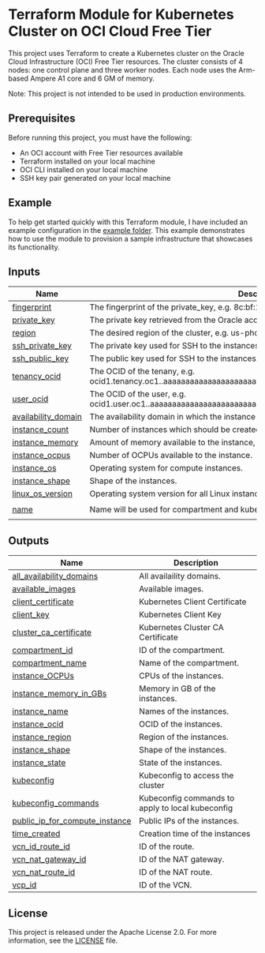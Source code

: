 # Terraform Module for Kubernetes Cluster on OCI Cloud Free Tier

This project uses Terraform to create a Kubernetes cluster on the Oracle Cloud Infrastructure (OCI) Free Tier resources. The cluster consists of 4 nodes: one control plane and three worker nodes. Each node uses the Arm-based Ampere A1 core and 6 GM of memory.

Note: This project is not intended to be used in production environments.

## Prerequisites

Before running this project, you must have the following:

- An OCI account with Free Tier resources available
- Terraform installed on your local machine
- OCI CLI installed on your local machine
- SSH key pair generated on your local machine

## Example

To help get started quickly with this Terraform module, I have included an example configuration in the [example folder](examples). This example demonstrates how to use the module to provision a sample infrastructure that showcases its functionality.

<!-- BEGIN_TF_DOCS -->
## Inputs

| Name | Description | Type | Default | Required |
|------|-------------|------|---------|:--------:|
| <a name="input_fingerprint"></a> [fingerprint](#input\_fingerprint) | The fingerprint of the private\_key, e.g. 8c:bf:17:7b:5f:e0:7d:13:75:11:d6:39:0d:e2:84:74. | `string` | n/a | yes |
| <a name="input_private_key"></a> [private\_key](#input\_private\_key) | The private key retrieved from the Oracle account. | `string` | n/a | yes |
| <a name="input_region"></a> [region](#input\_region) | The desired region of the cluster, e.g. us-phoenix-1. | `string` | n/a | yes |
| <a name="input_ssh_private_key"></a> [ssh\_private\_key](#input\_ssh\_private\_key) | The private key used for SSH to the instances. | `string` | n/a | yes |
| <a name="input_ssh_public_key"></a> [ssh\_public\_key](#input\_ssh\_public\_key) | The public key used for SSH to the instances. | `string` | n/a | yes |
| <a name="input_tenancy_ocid"></a> [tenancy\_ocid](#input\_tenancy\_ocid) | The OCID of the tenany, e.g. ocid1.tenancy.oc1..aaaaaaaaaaaaaaaaaaaaaaaaaaaaaaaaaaaaaaaaaaaaaaaaaaaaaaaaaaaa. | `string` | n/a | yes |
| <a name="input_user_ocid"></a> [user\_ocid](#input\_user\_ocid) | The OCID of the user, e.g. ocid1.user.oc1..aaaaaaaaaaaaaaaaaaaaaaaaaaaaaaaaaaaaaaaaaaaaaaaaaaaaaaaaaaaa. | `string` | n/a | yes |
| <a name="input_availability_domain"></a> [availability\_domain](#input\_availability\_domain) | The availability domain in which the instance should be created, e.g Uocm:PHX-AD-1. | `string` | `null` | no |
| <a name="input_instance_count"></a> [instance\_count](#input\_instance\_count) | Number of instances which should be created. | `number` | `4` | no |
| <a name="input_instance_memory"></a> [instance\_memory](#input\_instance\_memory) | Amount of memory available to the instance, in gigabytes. | `number` | `6` | no |
| <a name="input_instance_ocpus"></a> [instance\_ocpus](#input\_instance\_ocpus) | Number of OCPUs available to the instance. | `number` | `1` | no |
| <a name="input_instance_os"></a> [instance\_os](#input\_instance\_os) | Operating system for compute instances. | `string` | `"Canonical Ubuntu"` | no |
| <a name="input_instance_shape"></a> [instance\_shape](#input\_instance\_shape) | Shape of the instances. | `string` | `"VM.Standard.A1.Flex"` | no |
| <a name="input_linux_os_version"></a> [linux\_os\_version](#input\_linux\_os\_version) | Operating system version for all Linux instances. | `string` | `"24.04"` | no |
| <a name="input_name"></a> [name](#input\_name) | Name will be used for compartment and kubeconfig. | `string` | `"terraform-oci-free-tier-kubernetes"` | no |

## Outputs

| Name | Description |
|------|-------------|
| <a name="output_all_availability_domains"></a> [all\_availability\_domains](#output\_all\_availability\_domains) | All availaility domains. |
| <a name="output_available_images"></a> [available\_images](#output\_available\_images) | Available images. |
| <a name="output_client_certificate"></a> [client\_certificate](#output\_client\_certificate) | Kubernetes Client Certificate |
| <a name="output_client_key"></a> [client\_key](#output\_client\_key) | Kubernetes Client Key |
| <a name="output_cluster_ca_certificate"></a> [cluster\_ca\_certificate](#output\_cluster\_ca\_certificate) | Kubernetes Cluster CA Certificate |
| <a name="output_compartment_id"></a> [compartment\_id](#output\_compartment\_id) | ID of the compartment. |
| <a name="output_compartment_name"></a> [compartment\_name](#output\_compartment\_name) | Name of the compartment. |
| <a name="output_instance_OCPUs"></a> [instance\_OCPUs](#output\_instance\_OCPUs) | CPUs of the instances. |
| <a name="output_instance_memory_in_GBs"></a> [instance\_memory\_in\_GBs](#output\_instance\_memory\_in\_GBs) | Memory in GB of the instances. |
| <a name="output_instance_name"></a> [instance\_name](#output\_instance\_name) | Names of the instances. |
| <a name="output_instance_ocid"></a> [instance\_ocid](#output\_instance\_ocid) | OCID of the instances. |
| <a name="output_instance_region"></a> [instance\_region](#output\_instance\_region) | Region of the instances. |
| <a name="output_instance_shape"></a> [instance\_shape](#output\_instance\_shape) | Shape of the instances. |
| <a name="output_instance_state"></a> [instance\_state](#output\_instance\_state) | State of the instances. |
| <a name="output_kubeconfig"></a> [kubeconfig](#output\_kubeconfig) | Kubeconfig to access the cluster |
| <a name="output_kubeconfig_commands"></a> [kubeconfig\_commands](#output\_kubeconfig\_commands) | Kubeconfig commands to apply to local kubeconfig |
| <a name="output_public_ip_for_compute_instance"></a> [public\_ip\_for\_compute\_instance](#output\_public\_ip\_for\_compute\_instance) | Public IPs of the instances. |
| <a name="output_time_created"></a> [time\_created](#output\_time\_created) | Creation time of the instances |
| <a name="output_vcn_id_route_id"></a> [vcn\_id\_route\_id](#output\_vcn\_id\_route\_id) | ID of the route. |
| <a name="output_vcn_nat_gateway_id"></a> [vcn\_nat\_gateway\_id](#output\_vcn\_nat\_gateway\_id) | ID of the NAT gateway. |
| <a name="output_vcn_nat_route_id"></a> [vcn\_nat\_route\_id](#output\_vcn\_nat\_route\_id) | ID of the NAT route. |
| <a name="output_vcp_id"></a> [vcp\_id](#output\_vcp\_id) | ID of the VCN. |
<!-- END_TF_DOCS -->

## License

This project is released under the Apache License 2.0. For more information, see the [LICENSE](LICENSE) file.